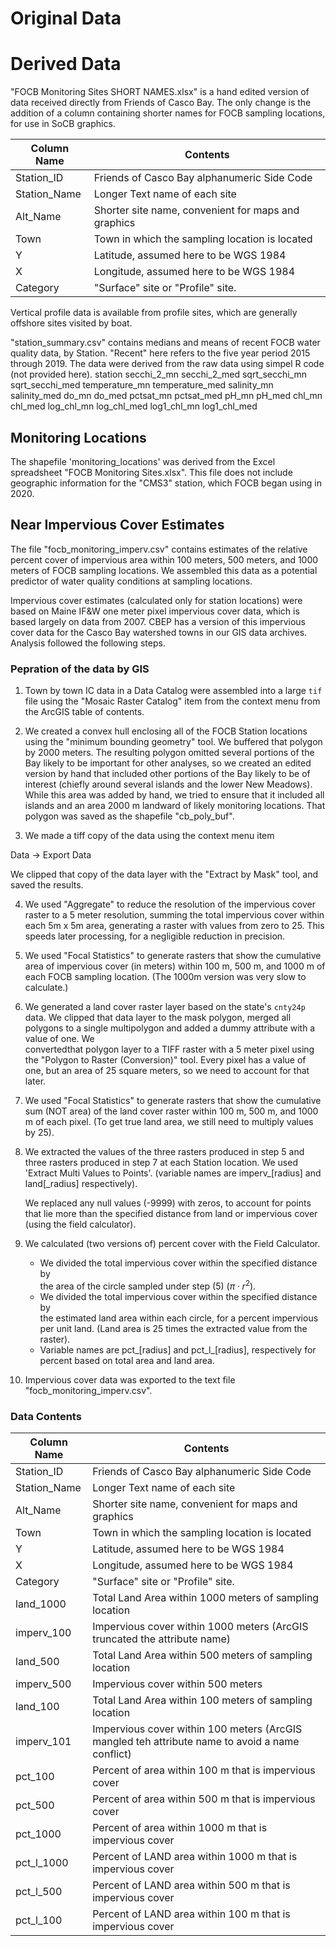 # Original Data


# Derived Data
"FOCB Monitoring Sites SHORT NAMES.xlsx" is a hand edited version of data
received directly from Friends of Casco Bay.   The only
change is the addition of a column containing shorter names for FOCB
sampling locations, for use in SoCB graphics.

Column Name     | Contents                                      
----------------|-----------------------------------------------
Station_ID      | Friends of Casco Bay alphanumeric Side Code
Station_Name    | Longer Text name of each site
Alt_Name        | Shorter site name, convenient for maps and graphics
Town            | Town in which the sampling location is located
Y               | Latitude, assumed here to be WGS 1984
X               | Longitude, assumed here to be WGS 1984
Category        | "Surface" site or "Profile" site. 

Vertical profile data is available from profile sites, which are generally
offshore sites visited by boat.

"station_summary.csv" contains medians and means of recent FOCB water quality
data, by Station.  "Recent" here refers to the five year period 2015 through
2019. The data were derived from the raw data using simpel R code (not provided
here).
station
secchi_2_mn
secchi_2_med
sqrt_secchi_mn
sqrt_secchi_med
temperature_mn
temperature_med
salinity_mn
salinity_med
do_mn
do_med
pctsat_mn
pctsat_med
pH_mn
pH_med
chl_mn
chl_med
log_chl_mn
log_chl_med
log1_chl_mn
log1_chl_med




## Monitoring Locations
The shapefile 'monitoring_locations' was derived from the Excel spreadsheet
"FOCB Monitoring Sites.xlsx".  This file does not include geographic information
for the "CMS3" station, which FOCB began using in 2020.

## Near Impervious Cover Estimates
The file "focb_monitoring_imperv.csv" contains estimates of the relative percent 
cover of impervious area within 100 meters, 500 meters, and 1000 meters of 
FOCB sampling locations.  We assembled this data as a potential predictor of
water quality conditions at sampling locations.

Impervious cover estimates (calculated only for station locations) were
based on Maine IF&W one meter pixel impervious cover data, which is based
largely on data from 2007. CBEP has a version of this impervious cover data for
the Casco Bay watershed towns in our GIS data archives. Analysis followed the
following steps. 

### Pepration of the data by GIS
1. Town by town IC data in a Data Catalog were assembled into a large `tif` 
   file using the "Mosaic Raster Catalog" item from the context menu from the
   ArcGIS table of contents.

2. We created a convex hull enclosing all of the FOCB Station locations
   using the "minimum bounding geometry" tool.  We buffered that polygon by 2000 
   meters.  The resulting polygon omitted several portions of the Bay likely to
   be important for other analyses, so we created an edited version by hand that
   included other portions of the Bay likely to be of interest (chiefly around
   several islands and the lower New Meadows).  While this area was added by 
   hand, we tried to ensure that it included all islands and an area 2000 m 
   landward of likely monitoring locations.  That polygon was saved as the 
   shapefile "cb_poly_buf".

3.  We made a tiff copy of the  data using the context menu item
   
   Data -> Export Data
   
   We clipped that copy of the data layer with the "Extract by Mask" 
   tool, and saved the results.

4. We used "Aggregate" to reduce the resolution of the impervious cover raster
   to a 5 meter resolution, summing the total impervious cover within each
   5m x 5m area, generating a raster with values from zero to 25. This
   speeds later processing, for a negligible reduction in precision.

5. We used "Focal Statistics" to generate rasters that show the cumulative area
   of impervious cover (in meters) within 100 m, 500 m, and 1000 m of each FOCB 
   sampling location. (The 1000m version was very slow to calculate.)

6. We generated a land cover raster layer based on the state's `cnty24p` data.
   We clipped that data layer to the mask polygon, merged all polygons to a
   single multipolygon and added a dummy attribute with a value of one.  We  
   convertedthat polygon layer to a TIFF raster with a 5 meter pixel using the 
   "Polygon to Raster (Conversion)" tool.  Every pixel has a value of one, but 
   an area of 25 square meters, so we need to  account for that later.

7. We used "Focal Statistics" to generate rasters that show the cumulative sum
   (NOT area) of the land cover raster within 100 m, 500 m, and 1000 m of each
   pixel.  (To get true land area, we still need to multiply values by
   25).
   
8. We extracted the values of the three rasters produced in step 5 and three
   rasters produced in step 7 at each Station location. We used  'Extract 
   Multi Values to Points'. (variable names are imperv_[radius] and 
   land[_radius] respectively).  
   
   We replaced any null values (-9999) with zeros, to account for points that
   lie more than the specified distance from land or impervious cover (using the
   field calculator).

9. We calculated (two versions of) percent cover with the Field Calculator.   
   *   We divided the total impervious cover within the specified distance by  
       the area of the circle sampled under step (5) ($\pi \cdot r^2$).  
   *   We divided the total impervious cover within the specified distance by  
       the estimated land area within each circle, for a percent impervious per 
       unit land. (Land area is 25 times the extracted value from the raster).  
   *   Variable names are pct_[radius] and pct_l_[radius], respectively for 
       percent based on total area and land area.  

10.  Impervious cover data was exported to the text file 
     "focb_monitoring_imperv.csv".
     
### Data Contents
Column Name     | Contents                                      
----------------|-----------------------------------------------
Station_ID      | Friends of Casco Bay alphanumeric Side Code
Station_Name    | Longer Text name of each site
Alt_Name        | Shorter site name, convenient for maps and graphics
Town            | Town in which the sampling location is located
Y               | Latitude, assumed here to be WGS 1984
X               | Longitude, assumed here to be WGS 1984
Category        | "Surface" site or "Profile" site. 
land_1000       | Total Land Area within 1000 meters of sampling location
imperv_100      | Impervious cover within 1000 meters (ArcGIS truncated the attribute name)
land_500        | Total Land Area within 500 meters of sampling location
imperv_500      | Impervious cover within 500 meters
land_100        | Total Land Area within 100 meters of sampling location
imperv_101      | Impervious cover within 100 meters (ArcGIS mangled teh attribute name to avoid a name conflict)
pct_100         | Percent of area within 100 m that is impervious cover
pct_500         | Percent of area within 500 m that is impervious cover
pct_1000        | Percent of area within 1000 m that is impervious cover
pct_l_1000      | Percent of LAND area within 1000 m that is impervious cover
pct_l_500       | Percent of LAND area within 500 m that is impervious cover
pct_l_100       | Percent of LAND area within 100 m that is impervious cover
     
